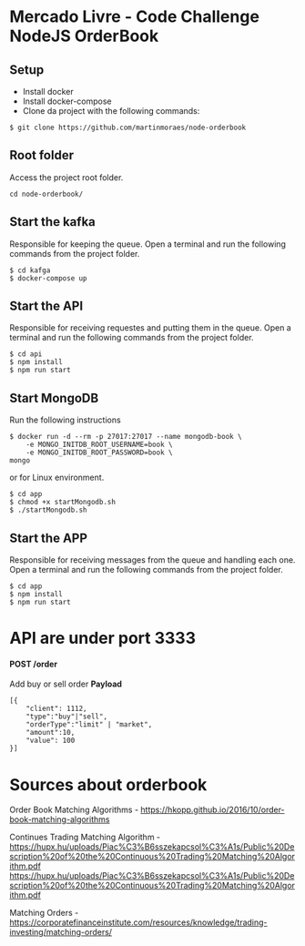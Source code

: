 # Mercado Livre - Code Challenge NodeJS OrderBook

## Setup
- Install docker
- Install docker-compose
- Clone da project with the following commands:

```
$ git clone https://github.com/martinmoraes/node-orderbook
```
## Root folder
Access the project root folder.
```
cd node-orderbook/
```
## Start the kafka
Responsible for keeping the queue. Open a terminal and run the following commands from the project folder.
```
$ cd kafga
$ docker-compose up
```
## Start the API
Responsible for receiving requestes and putting them in the queue. Open a terminal and run the following commands from the project folder.
```
$ cd api
$ npm install
$ npm run start
```


## Start MongoDB
Run the following instructions
```
$ docker run -d --rm -p 27017:27017 --name mongodb-book \
	-e MONGO_INITDB_ROOT_USERNAME=book \
	-e MONGO_INITDB_ROOT_PASSWORD=book \
mongo
```
or for Linux environment. 
```
$ cd app
$ chmod +x startMongodb.sh
$ ./startMongodb.sh
```


## Start the APP
Responsible for receiving messages from the queue and handling each one. Open a terminal and run the following commands from the project folder.
```
$ cd app
$ npm install
$ npm run start
```


# API are under port 3333

#### POST /order

Add buy or sell order
**Payload**

```
[{
	"client": 1112,
	"type":"buy"|"sell",
	"orderType":"limit" | "market",
	"amount":10,
	"value": 100
}]
```

# Sources about orderbook
Order Book Matching Algorithms - https://hkopp.github.io/2016/10/order-book-matching-algorithms

Continues Trading Matching Algorithm -https://hupx.hu/uploads/Piac%C3%B6sszekapcsol%C3%A1s/Public%20Description%20of%20the%20Continuous%20Trading%20Matching%20Algorithm.pdf https://hupx.hu/uploads/Piac%C3%B6sszekapcsol%C3%A1s/Public%20Description%20of%20the%20Continuous%20Trading%20Matching%20Algorithm.pdf

Matching Orders - https://corporatefinanceinstitute.com/resources/knowledge/trading-investing/matching-orders/



